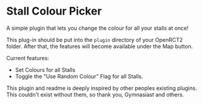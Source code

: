 # Stall Colour Picker

A simple plugin that lets you change the colour for all your stalls at once!


This plug-in should be put into the `plugin` directory of your OpenRCT2 folder. After that, the features will become available under the Map button. 

Current features:
- Set Colours for all Stalls
- Toggle the "Use Random Colour" Flag for all Stalls.


This plugin and readme is deeply inspired by other peoples existing plugins. This couldn't exist without them, so thank you, Gymnasiast and others.